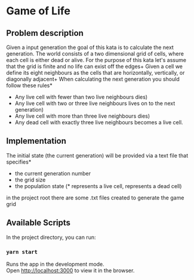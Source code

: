 # Game of Life
## Problem description
Given a input generation the goal of this kata is to calculate the next
generation. The world consists of a two dimensional grid of cells, where
each cell is either dead or alive. For the purpose of this kata let's assume
that the grid is finite and no life can exist off the edges+
Given a cell we define its eight neighbours as the cells that are horizontally,
vertically, or diagonally adjacent+
When calculating the next generation you should follow these rules*
- Any live cell with fewer than two live neighbours dies)
- Any live cell with two or three live neighbours lives on to the next
generation)
- Any live cell with more than three live neighbours dies)
- Any dead cell with exactly three live neighbours becomes a live cell.

## Implementation
The initial state (the current generation) will be provided via a text file
that specifies*
- the current generation number
- the grid size
- the population state (* represents a live cell, represents a dead cell)

in the project root there are some .txt files created to generate the game grid

## Available Scripts

In the project directory, you can run:

### `yarn start`

Runs the app in the development mode.\
Open [http://localhost:3000](http://localhost:3000) to view it in the browser.
